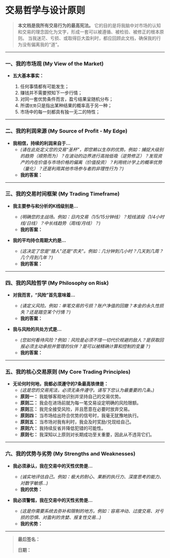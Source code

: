 # 交易哲学与设计原则

> **本文档是我所有交易行为的最高宪法。**
> 它的目的是将我脑中对市场的认知和交易的理念固化为文字，形成一套可以被遵循、被检验、被修正的根本原则。
> 当我迷茫、亏损、或取得巨大盈利时，都应回顾此文档，确保我的行为没有偏离我的“道”。

---

### 一、我的市场观 (My View of the Market)

*   **五大基本事实：**

    1. 任何事情都有可能发生；
    2. 赚钱并不需要预知下一步行情；
    3. 对同一套优势条件而言，盈亏结果呈随机分布；
    4. 所谓`优势`只是指出某种结果的概率高于另一种；
    5. 市场中的每一刻都具有独一无二的特性；

---

### 二、我的利润来源 (My Source of Profit - My Edge)

*   **我相信，持续的利润来自于...**
    *   *(请在此处定义您的交易“圣杯”，即您赖以生存的优势。例如：捕捉大级别的趋势（顺势而为）？在波动的边界进行高抛低吸（逆势修正）？发现资产的内在价值与市场价格的偏离（价值投资）？利用统计学上的概率优势（量化）？还是利用其他市场参与者的非理性行为？)*
    *   **我的答案：**

---

### 三、我的交易时间框架 (My Trading Timeframe)

*   **我主要参与和分析的K线级别是...**
    *   *(明确您的主战场。例如：日内交易（1/5/15分钟线）？短线波段（1/4小时线/日线）？中长线趋势（周线/月线）？)*
    *   **我的答案：**

*   **我的平均持仓周期大约是...**
    *   *(这决定了您是“猎人”还是“农夫”。例如：几分钟到几小时？几天到几周？几个月到几年？)*
    *   **我的答案：**

---

### 四、我的风险哲学 (My Philosophy on Risk)

*   **对我而言，“风险”首先意味着...**
    *   *(请定义风险。例如：单笔交易的亏损？账户净值的回撤？本金的永久性损失？还是踏空某个行情？)*
    *   **我的答案：**

*   **我与风险的共处方式是...**
    *   *(您如何看待风险？例如：风险是必须不惜一切代价规避的敌人？是获取回报必须主动承担并管理的伙伴？是可以被精确计算和控制的变量？)*
    *   **我的答案：**

---

### 五、我的核心交易原则 (My Core Trading Principles)

*   **无论何时何地，我都必须遵守的7条最高铁律是：**
    *   *(这是您的交易宪法，必须无条件遵守。请写下您认为最重要的几条。)*
    *   **原则一：** 我能够客观地识别并坚持自己的交易优势。
    *   **原则二：** 我会在进场前就为每一笔交易设定明确的风险限额。
    *   **原则三：** 我完全接受风险，并且愿意在必要时放弃交易。
    *   **原则四：** 当市场给出符合优势的信号时，我毫无犹豫地执行。
    *   **原则五：** 当市场对我有利时，我会及时奖励/兑现给自己。
    *   **原则六：** 我持续反省并降低犯错的可能性。
    *   **原则七：** 我深知以上原则对长期成功至关重要，因此从不违背它们。

---

### 六、我的优势与劣势 (My Strengths and Weaknesses)

*   **我必须承认，我在交易中的天性优势是...**
    *   *(诚实地评估自己。例如：极大的耐心、果断的执行力、深度思考的能力、对数字敏感...)*
    *   **我的优势：**

*   **我必须警惕，我在交易中的天性劣势是...**
    *   *(这是你需要系统去弥补和限制的地方。例如：容易冲动、过度交易、对亏损的恐惧、对盈利的贪婪、报复性交易...)*
    *   **我的劣势：**

---
> **最后签名：**
>
> **日期：** 